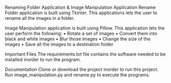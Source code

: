 Renaming Folder Application & Image Manipulation Application
  Rename Folder application is built using Tkinter. This applications lets the user to rename all the images in a folder.

 Image Manipulation application is built using Pillow. This application lets the user perform the following:
•	Rotate a set of images
•	Convert them into black and white images
•	Blur those images
•	Change the size of the images
•	Save all the images to a destination folder

Important Files
 The requirements.txt file contains the software needed to be installed inorder to run the program.

Documentation
 Clone or download the project inorder to run this project.
 Run image_manipulation.py and rename.py to execute the programs.
